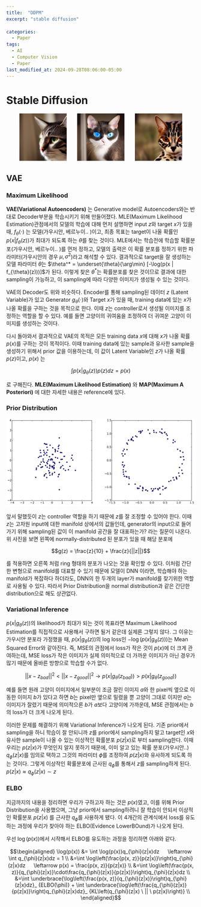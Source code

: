 ```yaml
---
title:  "DDPM"
excerpt: "stable diffusion"

categories:
  - Paper
tags:
  - AI
  - Computer Vision
  - Paper
last_modified_at: 2024-09-28T08:06:00-05:00
---
```


# Stable Diffusion 

<p align="center"><img src="/assets/images/cat_1.png" height="25%" width="25%">　　<img src="/assets/images/cat_8.png" height="25%" width="25%">　　<img src="/assets/images/cat_2.png" height="25%" width="25%"></p>

## VAE

### Maximum Likelihood
**VAE(Variational Autoencoders)** 는 Generative model로 Autoencoders와는 반대로 Decoder부분을 학습시키기 위해 만들어졌다. 
MLE(Maximum Likelihood Estimation)관점에서의 모델의 학습에 대해 먼저 설명하면 input $z$와 target $x$가 있을 때, 
$f_{\theta}(\cdot)$ 는 모델(가우시안, 베르누이.. )이고, 최종 목표는 target이 나올 확률인 $p(x | f_{\theta}(z))$가 최대가 되도록 하는
$\theta$를 찾는 것이다. MLE에서는 학습전에 학습할 확률분포(가우시안, 베르누이.. )를 먼저 정하고, 모델의 출력은 이 확률 분포를 정하기
위한 파라미터(가우시안의 경우 $\mu, \sigma^2$)라고 해석할 수 있다. 결과적으로 target을 잘 생성하는 모델 파라미터
$\theta$는 $\theta^* = \underset{\theta}{\arg\min} [-\log(p(x | f_{\theta}(z)))]$가 된다. 
이렇게 찾은 $\theta^*$는 확률분포를 찾은 것이므로 결과에 대한 sampling이 가능하고, 이 sampling에 따라 다양한 이미지가 생성될 수 있는 것이다.

VAE의 Decoder도 위와 비슷하다. Encoder를 통해 sampling된 데이터 $z$ (Latent Variable)가 있고 Generator $g_{\theta}(\cdot)$와 Target $x$가 있을 때, training data에 있는 $x$가 나올 확률을 구하는 것을 목적으로 한다. 이때 $z$는 controller로서 생성될 이미지를 조정하는 역할을 할 수 있다. 예를 들면 고양이의 귀여움을 조정하여 더 귀여운 고양이 이미지를 생성하는 것이다.

다시 돌아와서 결과적으로 VAE의 목적은 모든 training data $x$에 대해 $x$가 나올 확률 $p(x)$를 구하는 것이 목적이다. 이때 training data에 있는 sample과 유사한 sample을 생성하기 위해서 prior 값을 이용하는데, 이 값이 Latent Variable인 $z$가 나올 확률 $p(z)$이고, $p(x)$ 는

$$\int p(x|g_{\theta}(z))p(z)dz=p(x)$$ 

로 구해진다. **MLE(Maximum Likelihood Estimation)** 와 **MAP(Maximum A Posteriori)** 에 대한 자세한 내용은 reference에 있다. 

### Prior Distribution

<p align="center"><img width="746" alt="prior-distribution" src="/assets/images/prior-distribution.png"></p>

앞서 말했듯이 $z$는 controller 역할을 하기 때문에 $z$를 잘 조정할 수 있어야 한다. 이때 $z$는 고차원 input에 대한 manifold 상에서의 값들인데, generator의 input으로 들어가기 위해 sampling된 값이 이 manifold 공간을 잘 대표하는가? 라는 질문이 나온다. 위 사진을 보면 왼쪽에 normally-distributed 된 분포가 있을 때 해당 분포에 

$$g(z) = \frac{z}{10} + \frac{z}{||z||}$$ 

를 적용하면 오른쪽 처럼 ring 형태의 분포가 나오는 것을 확인할 수 있다. 이처럼 간단한 변형으로 manifold를 대표할 수 있기 때문에 모델이 DNN 이라면, 학습해야 하는 manifold가 복잡하다 하더라도, DNN의 한 두개의 layer가 manifold를 찾기위한 역할로 사용될 수 있다. 따라서 Prior Distribution을 normal distribution과 같은 간단한 distribution으로 해도 상관없다.  


### Variational Inference
$p(x | g_{\theta}(z))$의 likelihood가 최대가 되는 것이 목표라면 Maximum Likelihood Estimation를 직접적으로 사용해서 구하면 될거 같은데 실제론 그렇지 않다. 그 이유는 가우시안 분포라 가정했을 때, $p(x | g_{\theta}(z))$의 log loss인 $-\log(p(x | g_{\theta}(z)))$는 Mean Squared Error와 같아진다. 즉, MSE의 관점에서 loss가 작은 것이 $p(x)$에 더 크게 관여하는데, MSE loss가 작은 이미지가 실제 의미적으로 더 가까운 이미지가 아닌 경우가 많기 때문에 올바른 방향으로 학습할 수가 없다. 

$$||x - z_{bad}||^2 < ||x - z_{good}||^2 \to p(x | g_{\theta}(z_{bad})) > p(x | g_{\theta}(z_{good}))$$

예를 들면 원래 고양이 이미지에서 일부분이 조금 잘린 이미지 $a$와 한 pixel씩 옆으로 이동한 이미지 $b$가 있다고 하면 $b$는 pixel만 옆으로 밀렸을 뿐 고양이 그대로 이지만 $a$는 이미지가 잘렸기 때문에 의미적으론 $b$가 $a$보다 고양이에 가까운데, MSE 관점에서는 $b$의 loss가 더 크게 나오게 된다. 

이러한 문제를 해결하기 위해 Variational Inference가 나오게 된다. 기존 prior에서 sampling을 하니 학습이 잘 안되니까 $z$를 prior에서 sampling하지 말고 target인 $x$와 유사한 sample이 나올 수 있는 이상적인 확률분포 $p(z|x)$로 부터 sampling한다. 이때 우리는 
$p(z|x)$가 무엇인지 알지 못하기 때문에, 이미 알고 있는 확률 분포(가우시안..) $q_{\phi}(z|x)$를 임의로 택하고 그것의 파라미터 $\phi$를 조정하여 $p(z|x)$와 유사하게 되도록 하는 것이다. 그렇게 이상적인 확률분포에 근사된 $q_{\phi}$를 통해서 $z$를 sampling하게 된다. $p(z|x) \approx q_{\phi}(z|x) \sim z$


### ELBO
지금까지의 내용을 정리하면 우리가 구하고자 하는 것은 $p(x)$였고, 이를 위해 Prior Distribution을 사용했으며, 그냥 prior에서 sampling하려니 잘 학습이 안되서 이상적인 확률분포 $p(z|x)$ 를 근사한 $q_{\phi}$를 사용하게 됐다. 이 4개간의 관계식에서 loss를 유도하는 과정에 우리가 찾아야 하는 ELBO(Evidence LowerBOund)가 나오게 된다. 

우선 $\log(p(x))$에서 시작해서 ELBO를 유도하는 과정을 정리하면 아래와 같다. 
 
$$\begin{aligned}
\log(p(x)) &= \int \log(p(x))q_{\phi}(z|x)dz 　 \leftarrow \int q_{\phi}(z|x)dz = 1 \\ 
&=\int \log\left(\frac{p(x, z)}{p(z|x)}\right)q_{\phi}(z|x)dz 　 \leftarrow p(x) = \frac{p(x, z)}{p(z|x)} \\
&=\int \log\left(\frac{p(x, z)}{q_{\phi}(z|x)}\cdot\frac{q_{\phi}(z|x)}{p(z|x)}\right)q_{\phi}(z|x)dz \\ 
&=\int \underbrace{\log\left(\frac{p(x, z)}{q_{\phi}(z|x)}\right)q_{\phi}(z|x)dz}_ {ELBO(\phi)} + \int \underbrace{\log\left(\frac{q_{\phi}(z|x)}{p(z|x)}\right)q_{\phi}(z|x)dz}_ {KL\left(q_{\phi}(z|x) \ || \ p(z|x)\right)} \\ 
\end{aligned}$$
